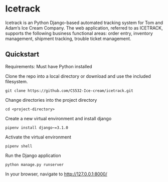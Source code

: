# Icetrack

Icetrack is an Python Django-based automated tracking system for Tom and Adam’s Ice Cream Company. The web application, referred to as ICETRACK, supports the following business functional areas: order entry, inventory management, shipment tracking, trouble ticket management.

## Quickstart

Requirements: Must have Python installed

Clone the repo into a local directory or download and use the included filesystem.
```
git clone https://github.com/CS532-Ice-cream/icetrack.git
```

Change directories into the project directory
```
cd <project-directory>
```

Create a new virtual environment and install django
```
pipenv install django~=3.1.0
```

Activate the virtual environment
```
pipenv shell
```

Run the Django application
```
python manage.py runserver
```

In your browser, navigate to http://127.0.0.1:8000/
